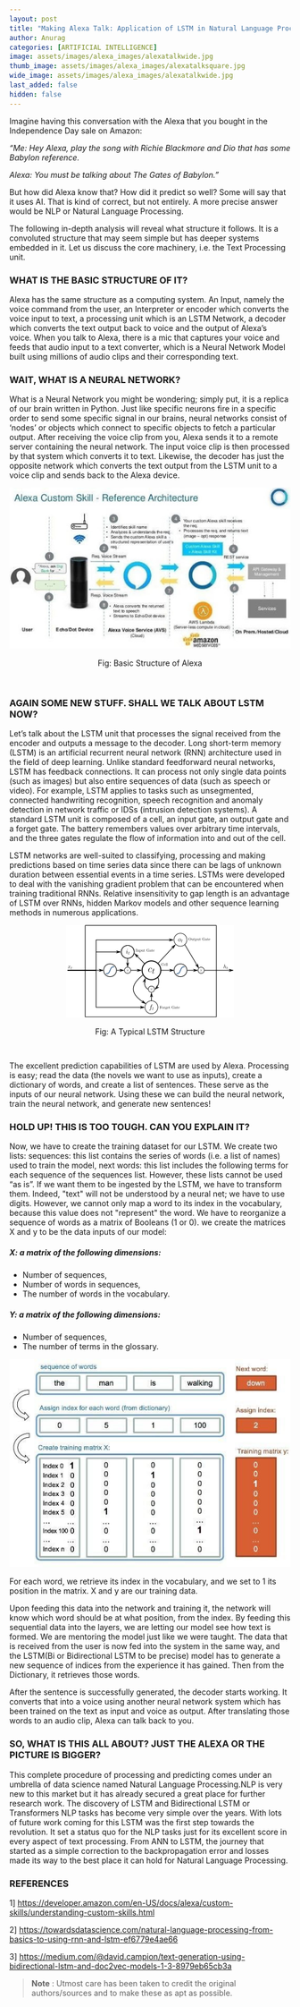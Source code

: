 ```yaml
---
layout: post
title: "Making Alexa Talk: Application of LSTM in Natural Language Processing"
author: Anurag
categories: [ARTIFICIAL INTELLIGENCE]
image: assets/images/alexa_images/alexatalkwide.jpg
thumb_image: assets/images/alexa_images/alexatalksquare.jpg
wide_image: assets/images/alexa_images/alexatalkwide.jpg
last_added: false
hidden: false
---
```


Imagine having this conversation with the Alexa that you bought in the Independence Day sale on Amazon:

_“Me: Hey Alexa, play the song with Richie Blackmore and Dio that has some Babylon reference._

_Alexa: You must be talking about The Gates of Babylon.”_

But how did Alexa know that? How did it predict so well? Some will say that it uses AI. That is kind of correct, but not entirely. A more precise answer would be NLP or Natural Language Processing.

The following in-depth analysis will reveal what structure it follows. It is a convoluted structure that may seem simple but has deeper systems embedded in it. Let us discuss the core machinery, i.e. the Text Processing unit.

### WHAT IS THE BASIC STRUCTURE OF IT?

Alexa has the same structure as a computing system. An Input, namely the voice command from the user, an Interpreter or encoder which converts the voice input to text, a processing unit which is an LSTM Network, a decoder which converts the text output back to voice and the output of Alexa’s voice. When you talk to Alexa, there is a mic that captures your voice and feeds that audio input to a text converter, which is a Neural Network Model built using millions of audio clips and their corresponding text.

### WAIT, WHAT IS A NEURAL NETWORK?

What is a Neural Network you might be wondering; simply put, it is a replica of our brain written in Python. Just like specific neurons fire in a specific order to send some specific signal in our brains, neural networks consist of ‘nodes’ or objects which connect to specific objects to fetch a particular output. After receiving the voice clip from you, Alexa sends it to a remote server containing the neural network. The input voice clip is then processed by that system which converts it to text. Likewise, the decoder has just the opposite network which converts the text output from the LSTM unit to a voice clip and sends back to the Alexa device.

<div align="center" style="padding-bottom: 1rem;">
	<img src="/assets/images/alexa_images/alexatalk1.jpg"/>
	<p>Fig: Basic Structure of Alexa</p>
</div>

### AGAIN SOME NEW STUFF. SHALL WE TALK ABOUT LSTM NOW?

Let’s talk about the LSTM unit that processes the signal received from the encoder and outputs a message to the decoder. Long short-term memory (LSTM) is an artificial recurrent neural network (RNN) architecture used in the field of deep learning. Unlike standard feedforward neural networks, LSTM has feedback connections. It can process not only single data points (such as images) but also entire sequences of data (such as speech or video). For example, LSTM applies to tasks such as unsegmented, connected handwriting recognition, speech recognition and anomaly detection in network traffic or IDSs (intrusion detection systems). A standard LSTM unit is composed of a cell, an input gate,
an output gate and a forget gate. The battery remembers values over arbitrary time intervals, and the three gates regulate the flow of information into and out of the cell.

LSTM networks are well-suited to classifying, processing and making predictions based on time series data since there can be lags of unknown duration between essential events in a time series. LSTMs were developed to deal with the vanishing gradient problem that can be encountered when training traditional RNNs. Relative insensitivity to gap length is an advantage of LSTM over RNNs, hidden Markov models and other sequence learning methods in numerous applications.

<div align="center" style="padding-bottom: 1rem;">
	<img src="/assets/images/alexa_images/alexatalk2.png"/>
	<p>Fig: A Typical LSTM Structure</p>
</div>

The excellent prediction capabilities of LSTM are used by Alexa. Processing is easy; read the data (the novels we want to use as inputs), create a dictionary of words, and create a list of sentences. These serve as the inputs of our neural network. Using these we can build the neural network, train the neural network, and generate new sentences!

### HOLD UP! THIS IS TOO TOUGH. CAN YOU EXPLAIN IT?

Now, we have to create the training dataset for our LSTM. We create two lists: sequences: this list contains the series of words (i.e. a list of names) used to train the model, next words: this list includes the following terms for each sequence of the sequences list. However, these lists cannot be used “as is”. If we want them to be ingested by the LSTM, we have to transform them. Indeed, "text" will not be understood by a neural net; we have to use digits. However, we cannot only map a word to its index in the vocabulary, because this value does not "represent" the word. We have to reorganize a sequence of words as a matrix of Booleans (1 or 0). we create the matrices X and y to be the data inputs of our model:

<div style="">
  <div class="content" style="">
	<h5>X: a matrix of the following dimensions:</h5>
	<ul>
		<li> Number of sequences, </li>
		<li> Number of words in sequences, </li>
		<li> The number of words in the vocabulary. </li>
	</ul>
	<h5> Y: a matrix of the following dimensions:</h5>
        <ul>
		<li> Number of sequences,</li>
        	<li> The number of terms in the glossary.</li>
	</ul>

  </div>
  <div align="center" class="image" style="">
    <div align="center">
	    <img src="/assets/images/alexa_images/alexatalk3.jpg"/>
    </div>
  </div>
</div>

For each word, we retrieve its index in the vocabulary, and we set to 1 its position in the matrix. X and y are our training data.

Upon feeding this data into the network and training it, the network will know which word should be at what position, from the index. By feeding this sequential data into the layers, we are letting our model see how text is formed. We are mentoring the model just like we were taught. The data that is received from the user is now fed into the system in the same way, and the LSTM(Bi or Bidirectional LSTM to be precise) model has to generate a new sequence of indices from the experience it has gained. Then from the Dictionary, it retrieves those words.

After the sentence is successfully generated, the decoder starts working. It converts that into a voice using another neural network system which has been trained on the text as input and voice as output. After translating those words to an audio clip, Alexa can talk back to you.

### SO, WHAT IS THIS ALL ABOUT? JUST THE ALEXA OR THE PICTURE IS BIGGER?

This complete procedure of processing and predicting comes under an umbrella of data science named Natural Language Processing.NLP is very new to this market but it has already secured a great place for further research work. The discovery of LSTM and Bidirectional LSTM or Transformers NLP tasks has become very simple over the years. With lots of future work coming for this LSTM was the first step towards the revolution. It set a status quo for the NLP tasks just for its excellent score in every aspect of text processing. From ANN to LSTM, the journey that started as a simple correction to the backpropagation error and losses made its way to the best place it can hold for Natural Language Processing.

### REFERENCES

1] <a href="https://developer.amazon.com/en-US/docs/alexa/custom-skills/understanding-custom-skills.html" target="_blank">https://developer.amazon.com/en-US/docs/alexa/custom-skills/understanding-custom-skills.html</a>

2] <a href="https://towardsdatascience.com/natural-language-processing-from-basics-to-using-rnn-and-lstm-ef6779e4ae66" target="_blank">https://towardsdatascience.com/natural-language-processing-from-basics-to-using-rnn-and-lstm-ef6779e4ae66</a>

3] <a href="https://medium.com/@david.campion/text-generation-using-bidirectional-lstm-and-doc2vec-models-1-3-8979eb65cb3a" target="_blank"> https://medium.com/@david.campion/text-generation-using-bidirectional-lstm-and-doc2vec-models-1-3-8979eb65cb3a</a>

> **Note** :
> Utmost care has been taken to credit the original authors/sources and to make these as apt as possible.
